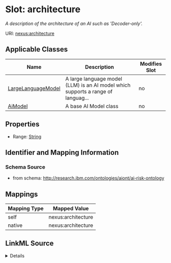

# Slot: architecture


_A description of the architecture of an AI such as 'Decoder-only'._





URI: [nexus:architecture](http://research.ibm.com/ontologies/aiont/architecture)



<!-- no inheritance hierarchy -->





## Applicable Classes

| Name | Description | Modifies Slot |
| --- | --- | --- |
| [LargeLanguageModel](LargeLanguageModel.md) | A large language model (LLM) is an AI model which supports a range of languag... |  no  |
| [AiModel](AiModel.md) | A base AI Model class |  no  |







## Properties

* Range: [String](String.md)





## Identifier and Mapping Information







### Schema Source


* from schema: http://research.ibm.com/ontologies/aiont/ai-risk-ontology




## Mappings

| Mapping Type | Mapped Value |
| ---  | ---  |
| self | nexus:architecture |
| native | nexus:architecture |




## LinkML Source

<details>
```yaml
name: architecture
description: A description of the architecture of an AI such as 'Decoder-only'.
from_schema: http://research.ibm.com/ontologies/aiont/ai-risk-ontology
rank: 1000
alias: architecture
domain_of:
- AiModel
range: string

```
</details>